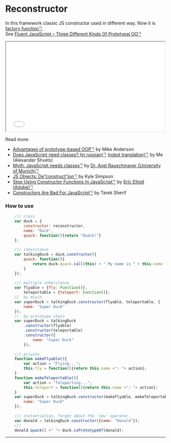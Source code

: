 Reconstructor
========

In this framework classic JS constructor used in different way. Now it is [factory function⠙][1].  
See [Fluent JavaScript – Three Different Kinds Of Prototypal OO⠙][2]
<iframe src="//player.vimeo.com/video/69255635" width="500" height="281" webkitallowfullscreen mozallowfullscreen allowfullscreen></iframe>

[1]: http://ericleads.com/2013/01/javascript-constructor-functions-vs-factory-functions/
[2]: http://ericleads.com/2013/02/fluent-javascript-three-different-kinds-of-prototypal-oo/

Read more:

- [Advantages of prototype-based OOP⠙](http://programmers.stackexchange.com/questions/110936/what-are-the-advantages-of-prototype-based-oop-over-class-based-oop#answers-header)
by Mike Anderson
- [Does JavaScript need classes? (in russian)⠙](http://habrahabr.ru/post/175029/) [(robot translation)⠙](http://translate.google.com/translate?hl=&sl=ru&tl=en&u=http%3A%2F%2Fhabrahabr.ru%2Fpost%2F175029%2F)
by Me (Alexander Shvets)
- [Myth: JavaScript needs classes⠙](http://www.2ality.com/2011/11/javascript-classes.html)
by [Dr. Axel Rauschmayer (University of Munich)⠙](http://rauschma.de)
- [JS Objects: De”construct”ion⠙](http://davidwalsh.name/javascript-objects-deconstruction)
by Kyle Simpson
- [Stop Using Constructor Functions In JavaScript⠙](http://ericleads.com/2012/09/stop-using-constructor-functions-in-javascript/)
by [Eric Elliott (Adobe)⠙](http://ericleads.com/about/)
- [Constructors Are Bad For JavaScript⠙](http://tareksherif.ca/blog/2013/08/constructors-are-bad-for-javascript/)
by Tarek Sherif

### How to use

```javascript
    /// class
    var duck = {
        constructor: reconstructor,
        name: "Duck",
        quack: function(){return "Quack!"}
    };
    
    /// inheritance
    var talkingDuck = duck.constructor({
        quack: function(){
            return duck.quack.call(this) + " My name is " + this.name + "!";
        }
    });
    
    /// multiple inheritance 
    var flyable = {fly: Function()},
        teleportable = {teleport: Function()};
    //  by mixin
    var superDuck = talkingDuck.constructor(flyable, teleportable, {
        name: "Super Duck"
    });
    //  by prototype chain
    var superDuck = talkingDuck
        .constructor(flyable)
        .constructor(teleportable)
        .constructor({
            name: "Super Duck"
        });
    
    /// private
    function makeFlyable(){
        var action = "Flying...";
        this.fly = function(){return this.name +": "+ action};
    }
    function makeTeleportable(){
        var action = "Teleporting...";
        this.teleport = function(){return this.name +": "+ action};
    }
    var superDuck = talkingDuck.constructor(makeFlyable, makeTeleportable, {
        name: "Super Duck"
    });
    
    /// instantiation, forget about the `new` operator
    var donald = talkingDuck.constructor({name: "Donald"});
    ///
    donald.quack() +" "+ duck.isPrototypeOf(donald);
```

----
